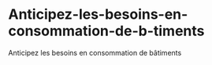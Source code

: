 # Anticipez-les-besoins-en-consommation-de-b-timents
Anticipez les besoins en consommation de bâtiments
